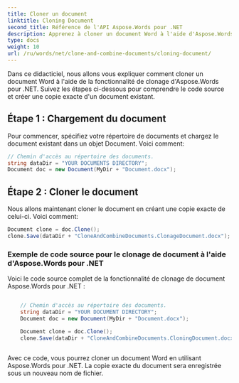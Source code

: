 ```yaml
---
title: Cloner un document
linktitle: Cloning Document
second_title: Référence de l'API Aspose.Words pour .NET
description: Apprenez à cloner un document Word à l'aide d'Aspose.Words pour .NET.
type: docs
weight: 10
url: /ru/words/net/clone-and-combine-documents/cloning-document/
---
```


Dans ce didacticiel, nous allons vous expliquer comment cloner un document Word à l'aide de la fonctionnalité de clonage d'Aspose.Words pour .NET. Suivez les étapes ci-dessous pour comprendre le code source et créer une copie exacte d'un document existant.

## Étape 1 : Chargement du document

Pour commencer, spécifiez votre répertoire de documents et chargez le document existant dans un objet Document. Voici comment:

```csharp
// Chemin d'accès au répertoire des documents.
string dataDir = "YOUR DOCUMENTS DIRECTORY";
Document doc = new Document(MyDir + "Document.docx");
```

## Étape 2 : Cloner le document

Nous allons maintenant cloner le document en créant une copie exacte de celui-ci. Voici comment:

```csharp
Document clone = doc.Clone();
clone.Save(dataDir + "CloneAndCombineDocuments.ClonageDocument.docx");
```

### Exemple de code source pour le clonage de document à l'aide d'Aspose.Words pour .NET

Voici le code source complet de la fonctionnalité de clonage de document Aspose.Words pour .NET :

```csharp

	// Chemin d'accès au répertoire des documents.
	string dataDir = "YOUR DOCUMENT DIRECTORY";            
	Document doc = new Document(MyDir + "Document.docx");

	Document clone = doc.Clone();
	clone.Save(dataDir + "CloneAndCombineDocuments.CloningDocument.docx");
	
```

Avec ce code, vous pourrez cloner un document Word en utilisant Aspose.Words pour .NET. La copie exacte du document sera enregistrée sous un nouveau nom de fichier.

